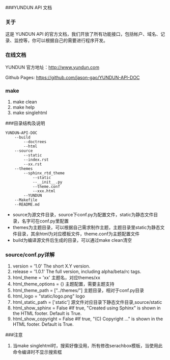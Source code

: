 ###YUNDUN API 文档

### 关于

这是 YUNDUN API 的官方文档，我们开放了所有功能接口，包括帐户、域名、记录、监控等，你可以根据自己的需要进行程序开发。


### 在线文档

YUNDUN 官方地址：http://www.yundun.com

Github Pages: https://github.com/jason-gao/YUNDUN-API-DOC

### make
1. make clean
2. make help
3. make singlehtml
    
    
###目录结构及说明

```
YUNDUN—API-DOC
    --build
        --doctrees
        --html
    --source
        --static
        --index.rst
        --xx.rst
    --themes
        --sphinx_rtd_theme
            --static
            --__init__.py
            --theme.conf
            --xxx.html
        --YUNDUN
    --Makefile
    --README.md 
```   
+   source为源文件目录，source下conf.py为配置文件，static为静态文件目录，名字可在conf.py里配置
+   themes为主题目录，可以根据自己需求制作主题，主题目录里static为静态文件目录，其余html为对应模板文件，theme.conf为主题配置文件
+   build为编译源文件后生成的目录，可以通过make clean清空

### source/conf.py详解
1. version = '1.0'  The short X.Y version.
2. release = '1.0.1' The full version, including alpha/beta/rc tags.
3. html_theme = 'xx' 主题名，对应themes/xx
4. html_theme_options = {} 主题配置，需要主题支持
5. html_theme_path = ["../themes/"] 主题目录，相对于conf.py目录
6. html_logo = "static/logo.png" logo
7. html_static_path = ['static'] 源文件对应目录下静态文件目录,source/static
8. html_show_sphinx = False #If true, "Created using Sphinx" is shown in the HTML footer. Default is True.
9. html_show_copyright = False #If true, "(C) Copyright ..." is shown in the HTML footer. Default is True.


###注意
1. 当make singlehtml时，搜索好像没用，所有修改serachbox模板，当使用此命令编译时不显示搜索框